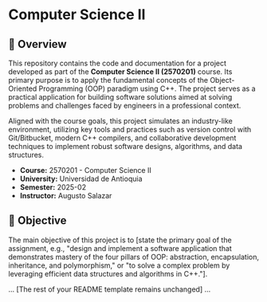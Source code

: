 # Computer Science II


## 📖 Overview
This repository contains the code and documentation for a project developed as part of the **Computer Science II (2570201)** course. Its primary purpose is to apply the fundamental concepts of the Object-Oriented Programming (OOP) paradigm using C++. The project serves as a practical application for building software solutions aimed at solving problems and challenges faced by engineers in a professional context.

Aligned with the course goals, this project simulates an industry-like environment, utilizing key tools and practices such as version control with Git/Bitbucket, modern C++ compilers, and collaborative development techniques to implement robust software designs, algorithms, and data structures.

*   **Course:** 2570201 - Computer Science II
*   **University:** Universidad de Antioquia
*   **Semester:** 2025-02
*   **Instructor:** Augusto Salazar

## 🎯 Objective
The main objective of this project is to [state the primary goal of the assignment, e.g., "design and implement a software application that demonstrates mastery of the four pillars of OOP: abstraction, encapsulation, inheritance, and polymorphism," or "to solve a complex problem by leveraging efficient data structures and algorithms in C++."].

... [The rest of your README template remains unchanged] ...
